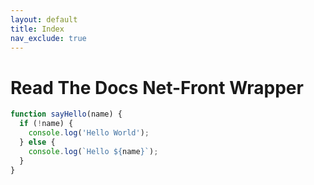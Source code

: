 ```yaml
---
layout: default
title: Index
nav_exclude: true
---
```


# Read The Docs Net-Front Wrapper



```javascript
function sayHello(name) {
  if (!name) {
    console.log('Hello World');
  } else {
    console.log(`Hello ${name}`);
  }
}

```
